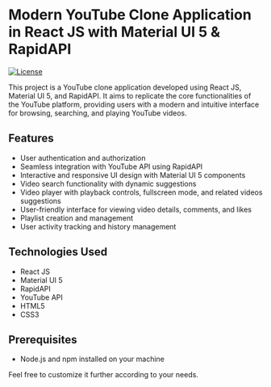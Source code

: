 # Modern YouTube Clone Application in React JS with Material UI 5 & RapidAPI

[![License](https://img.shields.io/badge/license-MIT-blue.svg)](LICENSE)

This project is a YouTube clone application developed using React JS, Material UI 5, and RapidAPI. It aims to replicate the core functionalities of the YouTube platform, providing users with a modern and intuitive interface for browsing, searching, and playing YouTube videos.

## Features

- User authentication and authorization
- Seamless integration with YouTube API using RapidAPI
- Interactive and responsive UI design with Material UI 5 components
- Video search functionality with dynamic suggestions
- Video player with playback controls, fullscreen mode, and related videos suggestions
- User-friendly interface for viewing video details, comments, and likes
- Playlist creation and management
- User activity tracking and history management

## Technologies Used

- React JS
- Material UI 5
- RapidAPI
- YouTube API
- HTML5
- CSS3

## Prerequisites

- Node.js and npm installed on your machine

Feel free to customize it further according to your needs.
